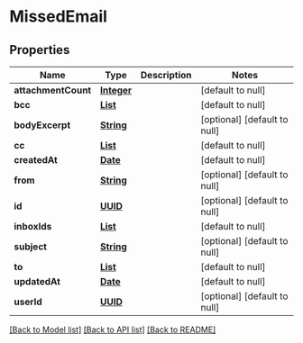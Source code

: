# MissedEmail
## Properties

Name | Type | Description | Notes
------------ | ------------- | ------------- | -------------
**attachmentCount** | [**Integer**](integer) |  | [default to null]
**bcc** | [**List**](string) |  | [default to null]
**bodyExcerpt** | [**String**](string) |  | [optional] [default to null]
**cc** | [**List**](string) |  | [default to null]
**createdAt** | [**Date**](DateTime) |  | [default to null]
**from** | [**String**](string) |  | [optional] [default to null]
**id** | [**UUID**](UUID) |  | [optional] [default to null]
**inboxIds** | [**List**](UUID) |  | [default to null]
**subject** | [**String**](string) |  | [optional] [default to null]
**to** | [**List**](string) |  | [default to null]
**updatedAt** | [**Date**](DateTime) |  | [default to null]
**userId** | [**UUID**](UUID) |  | [optional] [default to null]

[[Back to Model list]](../README#documentation-for-models) [[Back to API list]](../README#documentation-for-api-endpoints) [[Back to README]](../README)

